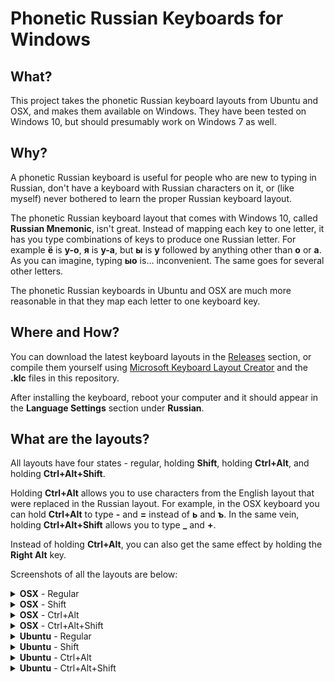# Phonetic Russian Keyboards for Windows

## What?
This project takes the phonetic Russian keyboard layouts from Ubuntu and OSX, and makes them available on Windows. They have been tested on Windows 10, but should presumably work on Windows 7 as well.

## Why?
A phonetic Russian keyboard is useful for people who are new to typing in Russian, don't have a keyboard with Russian characters on it, or (like myself) never bothered to learn the proper Russian keyboard layout.

The phonetic Russian keyboard layout that comes with Windows 10, called **Russian Mnemonic**, isn't great. Instead of mapping each key to one letter, it has you type combinations of keys to produce one Russian letter. For example **ё** is **y-o**, **я** is **y-a**, but **ы** is **y** followed by anything other than **o** or **a**. As you can imagine, typing **ыo** is... inconvenient. The same goes for several other letters.

The phonetic Russian keyboards in Ubuntu and OSX are much more reasonable in that they map each letter to one keyboard key.

## Where and How?
You can download the latest keyboard layouts in the [Releases](https://github.com/epoblaguev/russian-phonetic-keyboard/releases) section, or compile them yourself using [Microsoft Keyboard Layout Creator](https://www.microsoft.com/en-us/download/details.aspx?id=22339) and the **.klc** files in this repository.

After installing the keyboard, reboot your computer and it should appear in the **Language Settings** section under **Russian**.

## What are the layouts?
All layouts have four states - regular, holding **Shift**, holding **Ctrl+Alt**, and holding **Ctrl+Alt+Shift**. 

Holding **Ctrl+Alt** allows you to use characters from the English layout that were replaced in the Russian layout. For example, in the OSX keyboard you can hold **Ctrl+Alt** to type **-** and **=** instead of **ь** and **ъ**. In the same vein, holding **Ctrl+Alt+Shift** allows you to type **\_** and **+**.

Instead of holding **Ctrl+Alt**, you can also get the same effect by holding the **Right Alt** key.

Screenshots of all the layouts are below:

<details>
  <summary><b>OSX</b> - Regular</summary>
  <img src="https://github.com/epoblaguev/russian-phonetic-keyboard/blob/master/screenshots/osx.jpg" width="700em"/>
</details>
<details>
  <summary><b>OSX</b> - Shift</summary>
  <img src="https://github.com/epoblaguev/russian-phonetic-keyboard/blob/master/screenshots/osx_shift.jpg" width="700em"/>
</details>
<details>
  <summary><b>OSX</b> - Ctrl+Alt</summary>
  <img src="https://github.com/epoblaguev/russian-phonetic-keyboard/blob/master/screenshots/osx_alt.jpg" width="700em"/>
</details>
<details>
  <summary><b>OSX</b> - Ctrl+Alt+Shift</summary>
  <img src="https://github.com/epoblaguev/russian-phonetic-keyboard/blob/master/screenshots/osx_alt_shift.jpg" width="700em"/>
</details>

<details>
  <summary><b>Ubuntu</b> - Regular</summary>
  <img src="https://github.com/epoblaguev/russian-phonetic-keyboard/blob/master/screenshots/ubuntu.jpg" width="700em"/>
</details>
<details>
  <summary><b>Ubuntu</b> - Shift</summary>
  <img src="https://github.com/epoblaguev/russian-phonetic-keyboard/blob/master/screenshots/ubuntu_shift.jpg" width="700em"/>
</details>
<details>
  <summary><b>Ubuntu</b> - Ctrl+Alt</summary>
  <img src="https://github.com/epoblaguev/russian-phonetic-keyboard/blob/master/screenshots/ubuntu_alt.jpg" width="700em"/>
</details>
<details>
  <summary><b>Ubuntu</b> - Ctrl+Alt+Shift</summary>
  <img src="https://github.com/epoblaguev/russian-phonetic-keyboard/blob/master/screenshots/ubuntu_alt_shift.jpg" width="700em"/>
</details>

